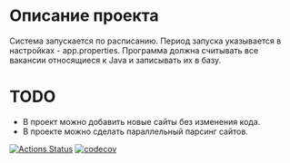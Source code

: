 # Описание проекта

Система запускается по расписанию. Период запуска указывается в настройках - app.properties.
Программа должна считывать все вакансии относящиеся к Java и записывать их в базу.

# TODO
- В проект можно добавить новые сайты без изменения кода.
- В проекте можно сделать параллельный парсинг сайтов.

[![Actions Status](https://github.com/alxkzncoff/job4j_grabber/workflows/java-ci/badge.svg)](https://github.com/alxkzncoff/job4j_grabber/actions)
[![codecov](https://codecov.io/gh/alxkzncoff/job4j_grabber/branch/master/graph/badge.svg?token=7OSS8KWKA8)](https://codecov.io/gh/alxkzncoff/job4j_grabber)